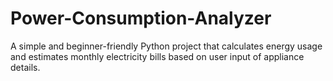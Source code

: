 # Power-Consumption-Analyzer
A simple and beginner-friendly Python project that calculates energy usage and estimates monthly electricity bills based on user input of appliance details.
